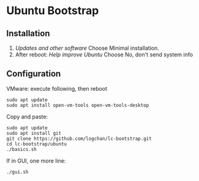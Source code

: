 # Ubuntu Bootstrap

## Installation

1. _Updates and other software_ Choose Minimal installation.
2. After reboot: _Help improve Ubuntu_ Choose No, don't send system info

## Configuration

VMware: execute following, then reboot

```
sudo apt update
sudo apt install open-vm-tools open-vm-tools-desktop
```

Copy and paste:

```
sudo apt update 
sudo apt install git
git clone https://github.com/logchan/lc-bootstrap.git
cd lc-bootstrap/ubuntu
./basics.sh
```

If in GUI, one more line:

```
./gui.sh
```
